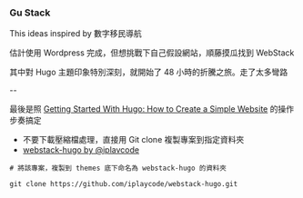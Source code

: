 
### Gu Stack 

This ideas inspired by 數字移民導航

估計使用 Wordpress 完成，但想挑戰下自己假設網站，順藤摸瓜找到 WebStack

其中對 Hugo 主題印象特別深刻，就開始了 48 小時的折騰之旅。走了太多彎路

--

最後是照 [Getting Started With Hugo: How to Create a Simple Website](https://www.makeuseof.com/hugo-start-create-simple-website/) 的操作步奏搞定

- 不要下載壓縮檔處理，直接用 Git clone 複製專案到指定資料夾
- [webstack-hugo by @iplavcode](https://github.com/iplaycode/webstack-hugo.git)

```
# 將該專案，複製到 themes 底下命名為 webstack-hugo 的資料夾

git clone https://github.com/iplaycode/webstack-hugo.git 
```
